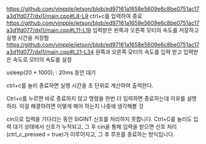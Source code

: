 https://github.com/vinpple/jetson/blob/ed97161a1658e5609e6c8be0751ac17a3d1fd077/dxl1/main.cpp#L8-L9
ctrl+c를 입력하여 종료
https://github.com/vinpple/jetson/blob/ed97161a1658e5609e6c8be0751ac17a3d1fd077/dxl1/main.cpp#L11-L19
입력받은 왼쪽과 오른쪽 모터의 속도를 저장하고 실행 시간을 저장함
https://github.com/vinpple/jetson/blob/ed97161a1658e5609e6c8be0751ac17a3d1fd077/dxl1/main.cpp#L21-L34
왼쪽과 오른쪽 모터의 속도를 입력 받고 입력받은 속도로 모터의 속도를 설정 

usleep(20 * 1000); : 20ms 동안 대기

ctrl+c를 눌러 종료하면 실행 시간을 초 단위로 계산하여 출력한다.

Ctrl+c를 누르면 바로 종료하지 않고 명령을 한번 더 입력하면 종료하는데 이유를 설명하라. 이걸 해결하려면 어떻게 해야 하는지 나중에 생각해볼 것

cin으로 입력을 기다리는 동안 SIGINT 신호를 처리하지 못합니다. Ctrl+C를 눌러도 입력 대기 상태에서 신호가 누적되고, 그 후 cin을 통해 입력을 받으면 신호 처리 (ctrl_c_pressed = true)가 이루어지고, 그 후 루프를 종료하는 방식입니다.

